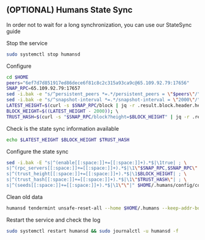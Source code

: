 ## (OPTIONAL) Humans State Sync

In order not to wait for a long synchronization, you can use our StateSync guide

Stop the service 

~~~bash
sudo systemctl stop humansd
~~~

Configure

~~~bash
cd $HOME 
peers="6ef7d7d851917ed86dece6f81c8c2c315a93ca9c@65.109.92.79:17656"  
SNAP_RPC=65.109.92.79:17657
sed -i.bak -e "s/^persistent_peers *=.*/persistent_peers = \"$peers\"/" $HOME/.humans/config/config.toml 
sed -i.bak -e "s/^snapshot-interval *=.*/snapshot-interval = \"2000\"/" $HOME/.humans/config/app.toml 
LATEST_HEIGHT=$(curl -s $SNAP_RPC/block | jq -r .result.block.header.height); \ 
BLOCK_HEIGHT=$((LATEST_HEIGHT - 2000)); \ 
TRUST_HASH=$(curl -s "$SNAP_RPC/block?height=$BLOCK_HEIGHT" | jq -r .result.block_id.hash) 
~~~

Check is the state sync information available

~~~bash
echo $LATEST_HEIGHT $BLOCK_HEIGHT $TRUST_HASH
~~~

Configure the state sync
~~~bash
sed -i.bak -E "s|^(enable[[:space:]]+=[[:space:]]+).*$|\1true| ; \
s|^(rpc_servers[[:space:]]+=[[:space:]]+).*$|\1\"$SNAP_RPC,$SNAP_RPC\"| ; \
s|^(trust_height[[:space:]]+=[[:space:]]+).*$|\1$BLOCK_HEIGHT| ; \
s|^(trust_hash[[:space:]]+=[[:space:]]+).*$|\1\"$TRUST_HASH\"| ; \
s|^(seeds[[:space:]]+=[[:space:]]+).*$|\1\"\"|" $HOME/.humans/config/config.toml
~~~

Clean old data

~~~bash
humansd tendermint unsafe-reset-all --home $HOME/.humans --keep-addr-book
~~~
Restart the service and check the log

~~~bash
sudo systemctl restart humansd && sudo journalctl -u humansd -f
~~~
